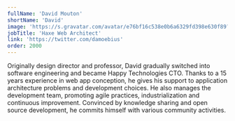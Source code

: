 ```yaml
---
fullName: 'David Mouton'
shortName: 'David'
image: 'https://s.gravatar.com/avatar/e76bf16c538e0b6a6329fd398e630f89?size=496&default=retro'
jobTitle: 'Haxe Web Architect'
link: 'https://twitter.com/damoebius'
order: 2000
---
```


Originally design director and professor, David gradually switched into software engineering and became Happy Technologies CTO. Thanks to a 15 years experience in web app conception, he gives his support to application architecture problems and development choices. He also manages the development team, promoting agile practices, industrialization and continuous improvement. Convinced by knowledge sharing and open source development, he commits himself with various community activities.